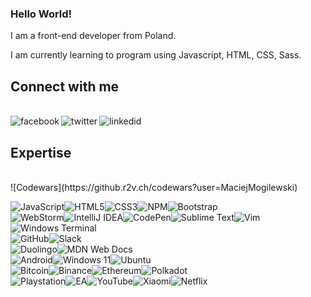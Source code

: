 ### Hello World!
I am a front-end developer from Poland.

I am currently learning to program using Javascript, HTML, CSS, Sass.

## Connect with me

<br>[<img align="left" alt="facebook" src="https://img.shields.io/badge/facebook-%231877F2.svg?&style=for-the-badge&logo=facebook&logoColor=white" />](https://www.facebook.com/maciek.mogilewski/)[<img align="left" alt="twitter" src="https://img.shields.io/badge/twitter-%231DA1F2.svg?&style=for-the-badge&logo=twitter&logoColor=white" />](https://twitter.com/ziombeks)[<img align="left" alt="linkedid" src="https://img.shields.io/badge/linkedin-%231DA1F2.svg?&style=for-the-badge&logo=linkedin&logoColor=white" />](https://www.linkedin.com/in/maciej-mogilewski-a6b35a25b/)<br>

## Expertise
<br>
![Codewars](https://github.r2v.ch/codewars?user=MaciejMogilewski)
<br>

![JavaScript](https://img.shields.io/badge/javascript-%23323330.svg?style=for-the-badge&logo=javascript&logoColor=%23F7DF1E)![HTML5](https://img.shields.io/badge/html5-%23E34F26.svg?style=for-the-badge&logo=html5&logoColor=white)![CSS3](https://img.shields.io/badge/css3-%231572B6.svg?style=for-the-badge&logo=css3&logoColor=white)![NPM](https://img.shields.io/badge/NPM-%23000000.svg?style=for-the-badge&logo=npm&logoColor=white)![Bootstrap](https://img.shields.io/badge/bootstrap-%23563D7C.svg?style=for-the-badge&logo=bootstrap&logoColor=white)
<br>
![WebStorm](https://img.shields.io/badge/webstorm-143?style=for-the-badge&logo=webstorm&logoColor=white&color=black)![IntelliJ IDEA](https://img.shields.io/badge/IntelliJIDEA-000000.svg?style=for-the-badge&logo=intellij-idea&logoColor=white)![CodePen](https://img.shields.io/badge/CodePen-white?style=for-the-badge&logo=codepen&logoColor=black)![Sublime Text](https://img.shields.io/badge/sublime_text-%23575757.svg?style=for-the-badge&logo=sublime-text&logoColor=important)![Vim](https://img.shields.io/badge/VIM-%2311AB00.svg?style=for-the-badge&logo=vim&logoColor=white)![Windows Terminal](https://img.shields.io/badge/Windows%20Terminal-%234D4D4D.svg?style=for-the-badge&logo=windows-terminal&logoColor=white)
<br>
![GitHub](https://img.shields.io/badge/github-%23121011.svg?style=for-the-badge&logo=github&logoColor=white)![Slack](https://img.shields.io/badge/Slack-4A154B?style=for-the-badge&logo=slack&logoColor=white)
<br>
![Duolingo](https://img.shields.io/badge/Duolingo-%234DC730.svg?style=for-the-badge&logo=Duolingo&logoColor=white)![MDN Web Docs](https://img.shields.io/badge/MDN_Web_Docs-black?style=for-the-badge&logo=mdnwebdocs&logoColor=white)
<br>
![Android](https://img.shields.io/badge/Android-3DDC84?style=for-the-badge&logo=android&logoColor=white)![Windows 11](https://img.shields.io/badge/Windows%2011-%230079d5.svg?style=for-the-badge&logo=Windows%2011&logoColor=white)![Ubuntu](https://img.shields.io/badge/Ubuntu-E95420?style=for-the-badge&logo=ubuntu&logoColor=white)
<br>
![Bitcoin](https://img.shields.io/badge/Bitcoin-000?style=for-the-badge&logo=bitcoin&logoColor=white)![Binance](https://img.shields.io/badge/Binance-FCD535?style=for-the-badge&logo=binance&logoColor=white)![Ethereum](https://img.shields.io/badge/Ethereum-3C3C3D?style=for-the-badge&logo=Ethereum&logoColor=white)![Polkadot](https://img.shields.io/badge/polkadot-E6007A?style=for-the-badge&logo=polkadot&logoColor=white)
<br>
![Playstation](https://img.shields.io/badge/Playstation-003791?style=for-the-badge&logo=playstation&logoColor=white)![EA](https://img.shields.io/badge/ea-%23000000.svg?style=for-the-badge&logo=ea&logoColor=white)![YouTube](https://img.shields.io/badge/YouTube-%23FF0000.svg?style=for-the-badge&logo=YouTube&logoColor=white)![Xiaomi](https://img.shields.io/badge/Xiaomi-%23FF6900.svg?style=for-the-badge&logo=xiaomi&logoColor=white)![Netflix](https://img.shields.io/badge/Netflix-E50914?style=for-the-badge&logo=netflix&logoColor=white)
